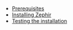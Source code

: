 - [Prerequisites](/[[language]]/[[version]]/installation#prerequisites)
- [Installing Zephir](/[[language]]/[[version]]/installation#installing-zephir)
- [Testing the installation](/[[language]]/[[version]]/installation#testing-the-installation)